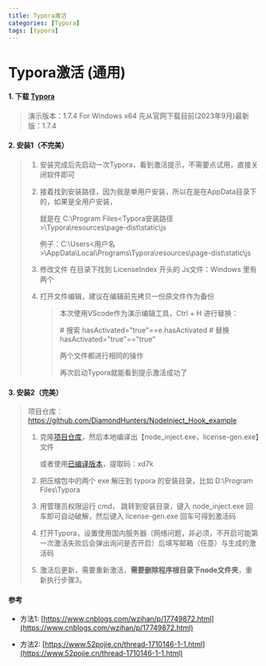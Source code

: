 ```yaml
---
title: Typora激活
categories: [Typora]
tags: [typora]
---
```




# Typora激活 (通用)



#### 1. 下载 [Typora](https://typoraio.cn/)

> 演示版本：1.7.4 For Windows x64
> 先从官网下载目前(2023年9月)最新版：1.7.4



#### 2. 安装1（不完美）

> 1. 安装完成后先启动一次Typora，看到激活提示，不需要点试用，直接关闭软件即可
>
> 2. 接着找到安装路径，因为我是单用户安装，所以在是在AppData目录下的，如果是全用户安装，
>
>    就是在 C:\Program Files<Typora安装路径>\Typora\resources\page-dist\static\js
>
>    例子：C:\Users\<用户名>\AppData\Local\Programs\Typora\resources\page-dist\static\js
>
> 3. 修改文件
>    在目录下找到 LicenseIndex 开头的 Js文件：Windows 里有两个
>
> 4. 打开文件编辑，建议在编辑前先拷贝一份原文件作为备份
>
>    > 本次使用VScode作为演示编辑工具，Ctrl + H 进行替换：
>    >
>    > \# 搜索
>    > hasActivated="true"==e.hasActivated
>    > \# 替换
>    > hasActivated="true"=="true"
>    >
>    > 两个文件都进行相同的操作
>    >
>    > 再次启动Typora就能看到提示激活成功了

#### 3. 安装2（完美）

> 项目仓库：https://github.com/DiamondHunters/NodeInject_Hook_example
>
> 1. 克隆[项目仓库](https://github.com/DiamondHunters/NodeInject_Hook_example)，然后本地编译出【node_inject.exe，license-gen.exe】文件
>
>    或者使用[已编译版本](https://pan.baidu.com/s/1BC3ql4RLfEyUAj35EGd7Hg)，提取码：xd7k
>
> 2. 把压缩包中的两个 exe 解压到 typora 的安装目录，比如 D:\Program Files\Typora
>
> 3. 用管理员权限运行 cmd， 跳转到安装目录，键入 node_inject.exe 回车即可自动破解，然后键入 license-gen.exe 回车可得到激活码
>
> 4. 打开Typora，设置使用国内服务器（网络问题，非必须，不开启可能第一次激活失败后会弹出询问是否开启）后填写邮箱（任意）与生成的激活码
>
> 5. 激活后更新，需要重新激活，**需要删除程序根目录下node文件夹**，重新执行步骤3。
>
>    





#### 参考

- 方法1: [https://www.cnblogs.com/wzihan/p/17749872.html](https://www.cnblogs.com/wzihan/p/17749872.html)

- 方法2: [https://www.52pojie.cn/thread-1710146-1-1.html](https://www.52pojie.cn/thread-1710146-1-1.html)
